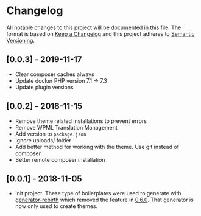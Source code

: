 # Changelog

All notable changes to this project will be documented in this file. The format is based on [Keep a Changelog](http://keepachangelog.com/en/1.0.0/) and this project adheres to [Semantic Versioning](http://semver.org/spec/v2.0.0.html).

## [0.0.3] - 2019-11-17

* Clear composer caches always
* Update docker PHP version 7.1 -> 7.3
* Update plugin versions

## [0.0.2] - 2018-11-15
 
* Remove theme related installations to prevent errors
* Remove WPML Translation Management
* Add version to `package.json`
* Ignore uploads/ folder
* Add better method for working with the theme. Use git instead of composer.
* Better remote composer installation

## [0.0.1] - 2018-11-05

* Init project. These type of boilerplates were used to generate with [generator-rebirth](https://github.com/joonasy/generator-rebirth) which removed the feature in [0.6.0](https://github.com/joonasy/generator-rebirth/blob/master/CHANGELOG.md). That generator is now only used to create themes.
